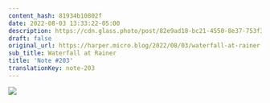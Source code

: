 ```yaml
---
content_hash: 81934b10802f
date: 2022-08-03 13:33:22-05:00
description: https://cdn.glass.photo/post/82e9ad18-bc21-4550-8e37-753f309de08e/photo?auto=format&fit=max&fm=jpg&h=3072&q=90&w=3072&s=e8b290f6c84affb0d7100038bd1d949bhttps...
draft: false
original_url: https://harper.micro.blog/2022/08/03/waterfall-at-rainer.html
sub_title: Waterfall at Rainer
title: 'Note #203'
translationKey: note-203
---
```


[![](https://cdn.glass.photo/post/82e9ad18-bc21-4550-8e37-753f309de08e/photo?auto=format&fit=max&fm=jpg&h=3072&q=90&w=3072&s=e8b290f6c84affb0d7100038bd1d949b)](https://glass.photo/harper/5p3UAZjic3niBxycptulrn)